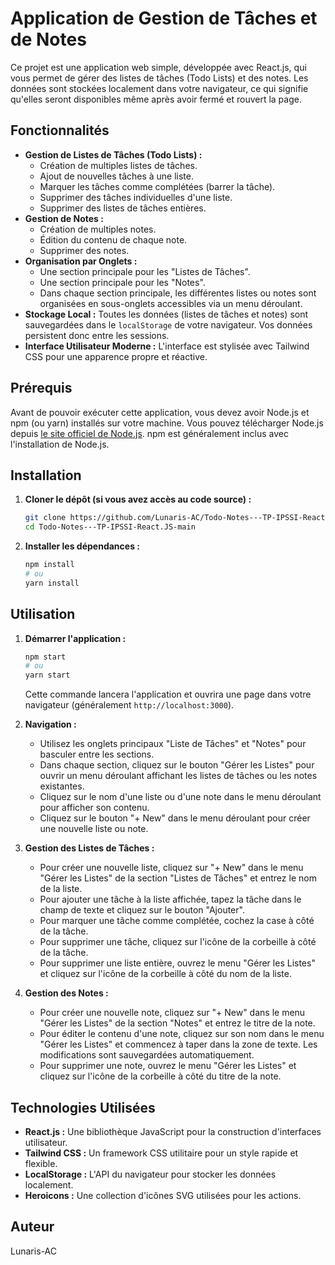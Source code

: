 # Application de Gestion de Tâches et de Notes

Ce projet est une application web simple, développée avec React.js, qui vous permet de gérer des listes de tâches (Todo Lists) et des notes. Les données sont stockées localement dans votre navigateur, ce qui signifie qu'elles seront disponibles même après avoir fermé et rouvert la page.

## Fonctionnalités

*   **Gestion de Listes de Tâches (Todo Lists) :**
    *   Création de multiples listes de tâches.
    *   Ajout de nouvelles tâches à une liste.
    *   Marquer les tâches comme complétées (barrer la tâche).
    *   Supprimer des tâches individuelles d'une liste.
    *   Supprimer des listes de tâches entières.
*   **Gestion de Notes :**
    *   Création de multiples notes.
    *   Édition du contenu de chaque note.
    *   Supprimer des notes.
*   **Organisation par Onglets :**
    *   Une section principale pour les "Listes de Tâches".
    *   Une section principale pour les "Notes".
    *   Dans chaque section principale, les différentes listes ou notes sont organisées en sous-onglets accessibles via un menu déroulant.
*   **Stockage Local :**  Toutes les données (listes de tâches et notes) sont sauvegardées dans le `localStorage` de votre navigateur. Vos données persistent donc entre les sessions.
*   **Interface Utilisateur Moderne :**  L'interface est stylisée avec Tailwind CSS pour une apparence propre et réactive.

## Prérequis

Avant de pouvoir exécuter cette application, vous devez avoir Node.js et npm (ou yarn) installés sur votre machine. Vous pouvez télécharger Node.js depuis [le site officiel de Node.js](https://nodejs.org/). npm est généralement inclus avec l'installation de Node.js.

## Installation

1. **Cloner le dépôt (si vous avez accès au code source) :**
    ```bash
    git clone https://github.com/Lunaris-AC/Todo-Notes---TP-IPSSI-React.JS.git
    cd Todo-Notes---TP-IPSSI-React.JS-main
    ```

2. **Installer les dépendances :**
    ```bash
    npm install
    # ou
    yarn install
    ```

## Utilisation

1. **Démarrer l'application :**
    ```bash
    npm start
    # ou
    yarn start
    ```
    Cette commande lancera l'application et ouvrira une page dans votre navigateur (généralement `http://localhost:3000`).

2. **Navigation :**
    *   Utilisez les onglets principaux "Liste de Tâches" et "Notes" pour basculer entre les sections.
    *   Dans chaque section, cliquez sur le bouton "Gérer les Listes" pour ouvrir un menu déroulant affichant les listes de tâches ou les notes existantes.
    *   Cliquez sur le nom d'une liste ou d'une note dans le menu déroulant pour afficher son contenu.
    *   Cliquez sur le bouton "+ New" dans le menu déroulant pour créer une nouvelle liste ou note.

3. **Gestion des Listes de Tâches :**
    *   Pour créer une nouvelle liste, cliquez sur "+ New" dans le menu "Gérer les Listes" de la section "Listes de Tâches" et entrez le nom de la liste.
    *   Pour ajouter une tâche à la liste affichée, tapez la tâche dans le champ de texte et cliquez sur le bouton "Ajouter".
    *   Pour marquer une tâche comme complétée, cochez la case à côté de la tâche.
    *   Pour supprimer une tâche, cliquez sur l'icône de la corbeille à côté de la tâche.
    *   Pour supprimer une liste entière, ouvrez le menu "Gérer les Listes" et cliquez sur l'icône de la corbeille à côté du nom de la liste.

4. **Gestion des Notes :**
    *   Pour créer une nouvelle note, cliquez sur "+ New" dans le menu "Gérer les Listes" de la section "Notes" et entrez le titre de la note.
    *   Pour éditer le contenu d'une note, cliquez sur son nom dans le menu "Gérer les Listes" et commencez à taper dans la zone de texte. Les modifications sont sauvegardées automatiquement.
    *   Pour supprimer une note, ouvrez le menu "Gérer les Listes" et cliquez sur l'icône de la corbeille à côté du titre de la note.

## Technologies Utilisées

*   **React.js :**  Une bibliothèque JavaScript pour la construction d'interfaces utilisateur.
*   **Tailwind CSS :** Un framework CSS utilitaire pour un style rapide et flexible.
*   **LocalStorage :**  L'API du navigateur pour stocker les données localement.
*   **Heroicons :** Une collection d'icônes SVG utilisées pour les actions.

## Auteur

Lunaris-AC
